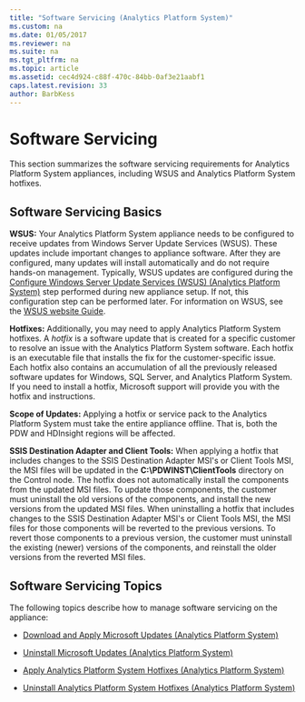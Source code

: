 ```yaml
---
title: "Software Servicing (Analytics Platform System)"
ms.custom: na
ms.date: 01/05/2017
ms.reviewer: na
ms.suite: na
ms.tgt_pltfrm: na
ms.topic: article
ms.assetid: cec4d924-c88f-470c-84bb-0af3e21aabf1
caps.latest.revision: 33
author: BarbKess
---
```

# Software Servicing
This section summarizes the software servicing requirements for Analytics Platform System appliances, including WSUS and Analytics Platform System hotfixes.  
  
## <a name="Basics"></a>Software Servicing Basics  
**WSUS:** Your Analytics Platform System appliance needs to be configured to receive updates from Windows Server Update Services (WSUS). These updates include important changes to appliance software. After they are configured, many updates will install automatically and do not require hands-on management. Typically, WSUS updates are configured during the [Configure Windows Server Update Services &#40;WSUS&#41; &#40;Analytics Platform System&#41;](configure-windows-server-update-services-wsus.md) step performed during new appliance setup. If not, this configuration step can be performed later. For information on WSUS, see the [WSUS website Guide](http://go.microsoft.com/fwlink/?LinkId=202417).  
  
**Hotfixes:** Additionally, you may need to apply Analytics Platform System hotfixes. A *hotfix* is a software update that is created for a specific customer to resolve an issue with the Analytics Platform System software. Each hotfix is an executable file that installs the fix for the customer-specific issue. Each hotfix also contains an accumulation of all the previously released software updates for Windows, SQL Server, and Analytics Platform System. If you need to install a hotfix, Microsoft support will provide you with the hotfix and instructions.  
  
**Scope of Updates:** Applying a hotfix or service pack to the Analytics Platform System must take the entire appliance offline. That is, both the PDW and HDInsight regions will be affected.  
  
**SSIS Destination Adapter and Client Tools:** When applying a hotfix that includes changes to the SSIS Destination Adapter MSI's or Client Tools MSI, the MSI files will be updated in the **C:\PDWINST\ClientTools** directory on the Control node. The hotfix does not automatically install the components from the updated MSI files. To update those components, the customer must uninstall the old versions of the components, and install the new versions from the updated MSI files. When uninstalling a hotfix that includes changes to the SSIS Destination Adapter MSI's or Client Tools MSI, the MSI files for those components will be reverted to the previous versions. To revert those components to a previous version, the customer must uninstall the existing (newer) versions of the components, and reinstall the older versions from the reverted MSI files.  
  
## Software Servicing Topics  
The following topics describe how to manage software servicing on the appliance:  
  
-   [Download and Apply Microsoft Updates &#40;Analytics Platform System&#41;](download-and-apply-microsoft-updates.md)  
  
-   [Uninstall Microsoft Updates &#40;Analytics Platform System&#41;](uninstall-microsoft-updates.md)  
  
-   [Apply Analytics Platform System Hotfixes &#40;Analytics Platform System&#41;](apply-analytics-platform-system-hotfixes.md)  
  
-   [Uninstall Analytics Platform System Hotfixes &#40;Analytics Platform System&#41;](uninstall-analytics-platform-system-hotfixes.md)  
  
<!-- MISSING LINKS ## See Also  
[Common Metadata Query Examples &#40;SQL Server PDW&#41;](../sqlpdw/common-metadata-query-examples-sql-server-pdw.md)  -->  
  
